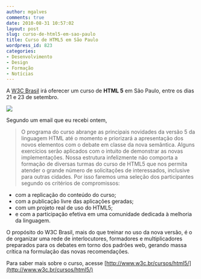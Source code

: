 ```yaml
---
author: mgalves
comments: true
date: 2010-08-31 10:57:02
layout: post
slug: curso-de-html5-em-sao-paulo
title: Curso de HTML5 em São Paulo
wordpress_id: 823
categories:
- Desenvolvimento
- Design
- Formação
- Notícias
---
```


A [W3C Brasil](http://www.w3c.br/) irá oferecer um curso de **HTML 5** em São Paulo, entre os dias 21 e 23 de setembro.

[![]({{BASE_PATH}}images/2010-08-31-curso-de-html5-em-sao-paulo/nome-evento.gif)](http://www.w3c.br/cursos/html5/)

Segundo um email que eu recebi ontem,


> O programa do curso abrange as principais novidades da versão 5 da linguagem HTML até o momento e priorizará a apresentação dos novos elementos com o debate em classe da nova semântica. Alguns exercícios serão aplicados com o intuito de demonstrar as novas implementações. Nossa estrutura infelizmente não comporta a formação de diversas turmas do curso de HTML5 que nos permita atender o grande número de solicitações de interessados, inclusive para outras cidades. Por isso faremos uma seleção dos participantes segundo os critérios de compromissos:

- com a replicação do conteúdo do curso;
- com a publicação livre das aplicações geradas;
- com um projeto real de uso do HTML5;
- e com a participação efetiva em uma comunidade dedicada à melhoria da linguagem.

O propósito do W3C Brasil, mais do que treinar no uso da nova versão, é o de organizar uma rede de interlocutores, formadores e multiplicadores preparados para os debates em torno dos padrões web, gerando massa crítica na formulação das novas recomendações.


Para saber mais sobre o curso, acesse [http://www.w3c.br/cursos/html5/](http://www.w3c.br/cursos/html5/)
